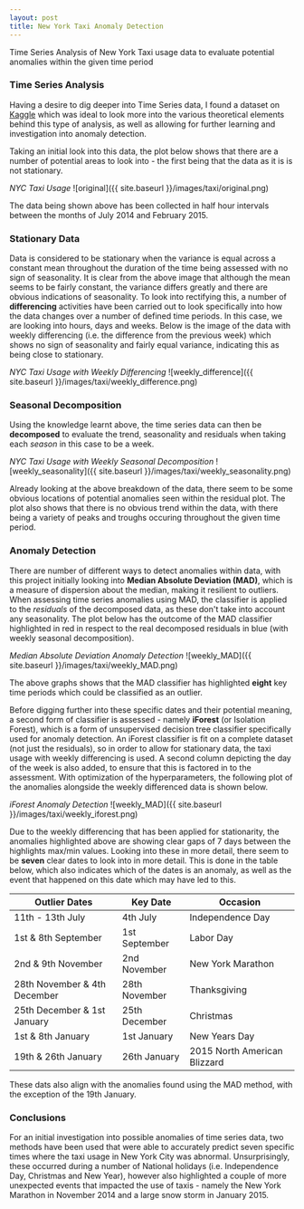 ```yaml
---
layout: post
title: New York Taxi Anomaly Detection
---
```


Time Series Analysis of New York Taxi usage data to evaluate potential anomalies within the given time period

### Time Series Analysis
Having a desire to dig deeper into Time Series data, I found a dataset on  [Kaggle](https://www.kaggle.com/datasets/julienjta/nyc-taxi-traffic) which was ideal to look more into the various theoretical elements behind this type of analysis, as well as allowing for further learning and investigation into anomaly detection. 

Taking an initial look into this data, the plot below shows that there are a number of potential areas to look into - the first being that the data as it is is not stationary.

*NYC Taxi Usage*
![original]({{ site.baseurl }}/images/taxi/original.png)

The data being shown above has been collected in half hour intervals between the months of July 2014 and February 2015.

### Stationary Data
Data is considered to be stationary when the variance is equal across a constant mean throughout the duration of the time being assessed with no sign of seasonality. It is clear from the above image that although the mean seems to be fairly constant, the variance differs greatly and there are obvious indications of seasonality. To look into rectifying this, a number of **differencing** activities have been carried out to look specifically into how the data changes over a number of defined time periods. In this case, we are looking into hours, days and weeks. Below is the image of the data with weekly differencing (i.e. the difference from the previous week) which shows no sign of seasonality and fairly equal variance, indicating this as being close to stationary.

*NYC Taxi Usage with Weekly Differencing*
![weekly_difference]({{ site.baseurl }}/images/taxi/weekly_difference.png)

### Seasonal Decomposition
Using the knowledge learnt above, the time series data can then be **decomposed** to evaluate the trend, seasonality and residuals when taking each *season* in this case to be a week.

*NYC Taxi Usage with Weekly Seasonal Decomposition*
![weekly_seasonality]({{ site.baseurl }}/images/taxi/weekly_seasonality.png)

Already looking at the above breakdown of the data, there seem to be some obvious locations of potential anomalies seen within the residual plot. The plot also shows that there is no obvious trend within the data, with there being a variety of peaks and troughs occuring throughout the given time period.

### Anomaly Detection

There are number of different ways to detect anomalies within data, with this project initially looking into **Median Absolute Deviation (MAD)**, which is a measure of dispersion about the median, making it resilient to outliers. When assessing time series anomalies using MAD, the classifier is applied to the *residuals* of the decomposed data, as these don't take into account any seasonality. The plot below has the outcome of the MAD classifier highlighted in red in respect to the real decomposed residuals in blue (with weekly seasonal decomposition).

*Median Absolute Deviation Anomaly Detection*
![weekly_MAD]({{ site.baseurl }}/images/taxi/weekly_MAD.png)

The above graphs shows that the MAD classifier has highlighted **eight** key time periods which could be classified as an outlier. 

Before digging further into these specific dates and their potential meaning, a second form of classifier is assessed - namely **iForest** (or Isolation Forest), which is a form of unsupervised decision tree classifier specifically used for anomaly detection. An iForest classifier is fit on a complete dataset (not just the residuals), so in order to allow for stationary data, the taxi usage with weekly differencing is used. A second column depicting the day of the week is also added, to ensure that this is factored in to the assessment. With optimization of the hyperparameters, the following plot of the anomalies alongside the weekly differenced data is shown below.

*iForest Anomaly Detection*
![weekly_MAD]({{ site.baseurl }}/images/taxi/weekly_iforest.png)

Due to the weekly differencing that has been applied for stationarity, the anomalies highlighted above are showing clear gaps of 7 days between the highlights max/min values. Looking into these in more detail, there seem to be **seven** clear dates to look into in more detail. This is done in the table below, which also indicates which of the dates is an anomaly, as well as the event that happened on this date which may have led to this.

|Outlier Dates|Key Date|Occasion|
|-|-|-|
|11th - 13th July|4th July|Independence Day|
|1st & 8th September|1st September|Labor Day|
|2nd & 9th November|2nd November|New York Marathon|
|28th November & 4th December|28th November|Thanksgiving|
|25th December & 1st January|25th December|Christmas|
|1st & 8th January|1st January|New Years Day|
|19th & 26th January|26th January|2015 North American Blizzard|

These dats also align with the anomalies found using the MAD method, with the exception of the 19th January.

### Conclusions
For an initial investigation into possible anomalies of time series data, two methods have been used that were able to accurately predict seven specific times where the taxi usage in New York City was abnormal. Unsurprisingly, these occurred during a number of National holidays (i.e. Independence Day, Christmas and New Year), however also highlighted a couple of more unexpected events that impacted the use of taxis - namely the New York Marathon in November 2014 and a large snow storm in January 2015.
